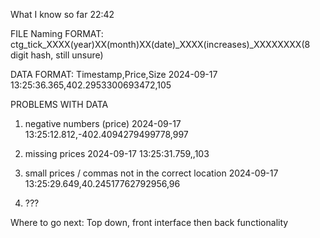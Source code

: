 What I know so far 22:42

FILE Naming FORMAT:
ctg_tick_XXXX(year)XX(month)XX(date)_XXXX(increases)_XXXXXXXX(8 digit hash, still unsure)

DATA FORMAT:
Timestamp,Price,Size
2024-09-17 13:25:36.365,402.2953300693472,105

PROBLEMS WITH DATA
1. negative numbers (price)
2024-09-17 13:25:12.812,-402.4094279499778,997

2. missing prices
2024-09-17 13:25:31.759,,103

3. small prices / commas not in the correct location
2024-09-17 13:25:29.649,40.24517762792956,96

4. ???

Where to go next:
Top down, front interface then back functionality

